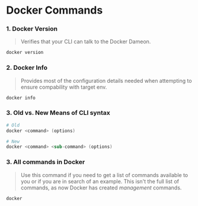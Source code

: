 # Docker Commands

### 1. Docker Version
> Verifies that your CLI can talk to the Docker Dameon.
```s
docker version
```

### 2. Docker Info
> Provides most of the configuration details needed when attempting to ensure compability with target env.
```s
docker info
```

### 3. Old vs. New Means of CLI syntax
```s
# Old
docker <command> (options)

# New 
docker <command> <sub-command> (options)
```

### 3. All commands in Docker
> Use this command if you need to get a list of commands available to you or if you are in search of an example. This isn't the full list of commands, as now Docker has created _management_ commands. 
```s
docker 
```